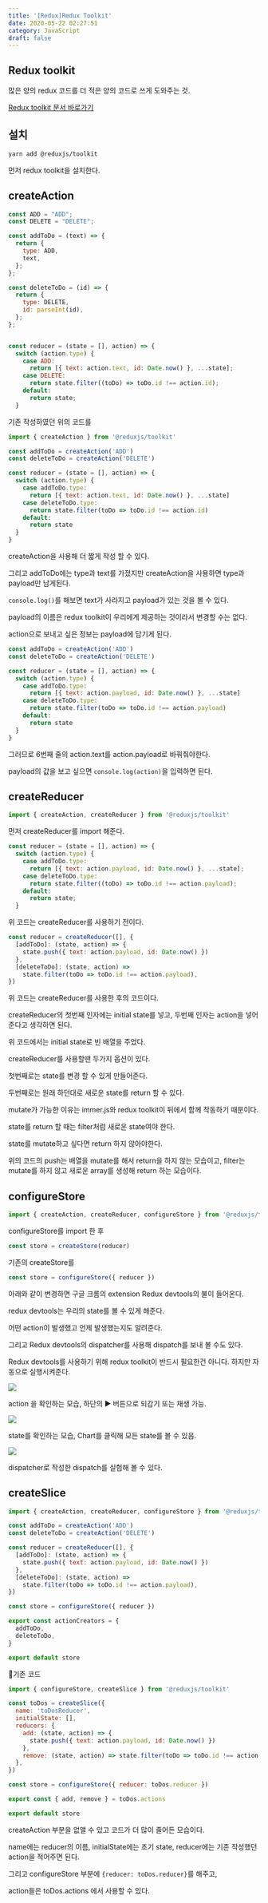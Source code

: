 ```yaml
---
title: '[Redux]Redux Toolkit'
date: 2020-05-22 02:27:51
category: JavaScript
draft: false
---
```


## Redux toolkit

많은 양의 redux 코드를 더 적은 양의 코드로 쓰게 도와주는 것.

[Redux toolkit 문서 바로가기](https://redux-toolkit.js.org/introduction/quick-start)

## 설치

```sh
yarn add @reduxjs/toolkit
```

먼저 redux toolkit을 설치한다.

## createAction

```js
const ADD = "ADD";
const DELETE = "DELETE";

const addToDo = (text) => {
  return {
    type: ADD,
    text,
  };
};

const deleteToDo = (id) => {
  return {
    type: DELETE,
    id: parseInt(id),
  };
};


const reducer = (state = [], action) => {
  switch (action.type) {
    case ADD:
      return [{ text: action.text, id: Date.now() }, ...state];
    case DELETE:
      return state.filter((toDo) => toDo.id !== action.id);
    default:
      return state;
  }
```

기존 작성하였던 위의 코드를

```js
import { createAction } from '@reduxjs/toolkit'

const addToDo = createAction('ADD')
const deleteToDo = createAction('DELETE')

const reducer = (state = [], action) => {
  switch (action.type) {
    case addToDo.type:
      return [{ text: action.text, id: Date.now() }, ...state]
    case deleteToDo.type:
      return state.filter(toDo => toDo.id !== action.id)
    default:
      return state
  }
}
```

createAction을 사용해 더 짧게 작성 할 수 있다.

그리고 addToDo에는 type과 text를 가졌지만 createAction을 사용하면 type과 payload만 남게된다.

`console.log()`를 해보면 text가 사라지고 payload가 있는 것을 볼 수 있다.

payload의 이름은 redux toolkit이 우리에게 제공하는 것이라서 변경할 수는 없다.

action으로 보내고 싶은 정보는 payload에 담기게 된다.

```js
const addToDo = createAction('ADD')
const deleteToDo = createAction('DELETE')

const reducer = (state = [], action) => {
  switch (action.type) {
    case addToDo.type:
      return [{ text: action.payload, id: Date.now() }, ...state]
    case deleteToDo.type:
      return state.filter(toDo => toDo.id !== action.payload)
    default:
      return state
  }
}
```

그러므로 6번째 줄의 action.text를 action.payload로 바꿔줘야한다.

payload의 값을 보고 싶으면 `console.log(action)`을 입력하면 된다.

## createReducer

```js
import { createAction, createReducer } from '@reduxjs/toolkit'
```

먼저 createReducer를 import 해준다.

```js
const reducer = (state = [], action) => {
  switch (action.type) {
    case addToDo.type:
      return [{ text: action.payload, id: Date.now() }, ...state];
    case deleteToDo.type:
      return state.filter((toDo) => toDo.id !== action.payload);
    default:
      return state;
  }
```

위 코드는 createReducer를 사용하기 전이다.

```js
const reducer = createReducer([], {
  [addToDo]: (state, action) => {
    state.push({ text: action.payload, id: Date.now() })
  },
  [deleteToDo]: (state, action) =>
    state.filter(toDo => toDo.id !== action.payload),
})
```

위 코드는 createReducer를 사용한 후의 코드이다.

createReducer의 첫번째 인자에는 initial state를 넣고, 두번째 인자는 action을 넣어준다고 생각하면 된다.

위 코드에서는 initial state로 빈 배열을 주었다.

createReducer를 사용할땐 두가지 옵션이 있다.

첫번째로는 state를 변경 할 수 있게 만들어준다.

두번째로는 원래 하던대로 새로운 state를 return 할 수 있다.

mutate가 가능한 이유는 immer.js와 redux toolkit이 뒤에서 함께 작동하기 때문이다.

state를 return 할 때는 filter처럼 새로운 state여야 한다.

state를 mutate하고 싶다면 return 하지 않아야한다.

위의 코드의 push는 배열을 mutate를 해서 return을 하지 않는 모습이고, filter는 mutate를 하지 않고 새로운 array를 생성해 return 하는 모습이다.

## configureStore

```js
import { createAction, createReducer, configureStore } from '@reduxjs/toolkit'
```

configureStore를 import 한 후

```js
const store = createStore(reducer)
```

기존의 createStore를

```js
const store = configureStore({ reducer })
```

아래와 같이 변경하면 구글 크롬의 extension Redux devtools의 불이 들어온다.

redux devtools는 우리의 state를 볼 수 있게 해준다.

어떤 action이 발생했고 언제 발생했는지도 알려준다.

그리고 Redux devtools의 dispatcher를 사용해 dispatch를 보내 볼 수도 있다.

Redux devtools를 사용하기 위해 redux toolkit이 반드시 필요한건 아니다. 하지만 자동으로 실행시켜준다.

![](./images/redux-toolkit/reduxdevtoolsaction.png)

action 을 확인하는 모습, 하단의 ▶ 버튼으로 되감기 또는 재생 가능.

![](./images/redux-toolkit/reduxdevtoolsstate.png)

state를 확인하는 모습, Chart를 클릭해 모든 state를 볼 수 있음.

![](./images/redux-toolkit/dispatcher.png)

dispatcher로 작성한 dispatch를 실험해 볼 수 있다.

## createSlice

```js
import { createAction, createReducer, configureStore } from '@reduxjs/toolkit'

const addToDo = createAction('ADD')
const deleteToDo = createAction('DELETE')

const reducer = createReducer([], {
  [addToDo]: (state, action) => {
    state.push({ text: action.payload, id: Date.now() })
  },
  [deleteToDo]: (state, action) =>
    state.filter(toDo => toDo.id !== action.payload),
})

const store = configureStore({ reducer })

export const actionCreators = {
  addToDo,
  deleteToDo,
}

export default store
```

🔺기존 코드

```js
import { configureStore, createSlice } from '@reduxjs/toolkit'

const toDos = createSlice({
  name: 'toDosReducer',
  initialState: [],
  reducers: {
    add: (state, action) => {
      state.push({ text: action.payload, id: Date.now() })
    },
    remove: (state, action) => state.filter(toDo => toDo.id !== action.payload),
  },
})

const store = configureStore({ reducer: toDos.reducer })

export const { add, remove } = toDos.actions

export default store
```

createAction 부분을 없앨 수 있고 코드가 더 많이 줄어든 모습이다.

name에는 reducer의 이름, initialState에는 초기 state, reducer에는 기존 작성했던 action을 적어주면 된다.

그리고 configureStore 부분에 `{reducer: toDos.reducer}`를 해주고,

action들은 toDos.actions 에서 사용할 수 있다.
